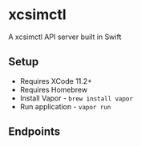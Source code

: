 # xcsimctl

A xcsimctl API server built in Swift

## Setup

- Requires XCode 11.2+
- Requires Homebrew
- Install Vapor - `brew install vapor`
- Run application - `vapor run`

## Endpoints

